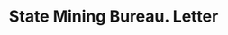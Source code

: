 ---
doi: 10.7916/D87W7QB0
date_other: '1900'
date_other_textual: 1900-1909
form: correspondence
genre:
- Letters (correspondence)
name:
- State Mining Bureau
object_in_context_url: https://biggert.cul.columbia.edu/items/view/ave_biggert_01722
subject_hierarchical_geographic:
- San Francisco, California, United States
subject_name:
- State Mining Bureau
title: State Mining Bureau. Letter
sort_title: State Mining Bureau. Letter
call_number: ave_biggert_01722
coordinates:
- 37.78333333333333,-122.41666666666667
pid: ave_biggert_01722
identifiers: ave_biggert_01722
thumbnail: https://derivativo-2.library.columbia.edu/iiif/2/ldpd:490798/full/!256,256/0/native.jpg
permalink: /biggert/ave_biggert_01722/
layout: iiif-image-page
---